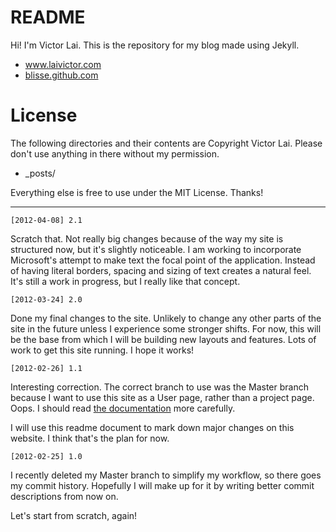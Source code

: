 <h1> README </h1>

Hi! I'm Victor Lai. This is the repository for my blog made using Jekyll.

* <a href="http://www.laivictor.com" target="_blank">www.laivictor.com</a>
* <a href="http://blisse.github.com" target="_blank">blisse.github.com</a>


<h1> License </h1>

The following directories and their contents are Copyright Victor Lai. Please don't use
anything in there without my permission.

* _posts/

Everything else is free to use under the MIT License. Thanks!

-------


    [2012-04-08] 2.1

Scratch that. Not really big changes because of the way my site is structured now, but it's slightly noticeable. I am working to incorporate Microsoft's attempt to make text the focal point of the application. Instead of having literal borders, spacing and sizing of text creates a natural feel. It's still a work in progress, but I really like that concept.


    [2012-03-24] 2.0

Done my final changes to the site. Unlikely to change any other parts of the site in the future unless I experience some stronger shifts. For now, this will be the base from which I will be building new layouts and features. Lots of work to get this site running. I hope it works!


    [2012-02-26] 1.1

Interesting correction. The correct branch to use was the Master branch because I want to use this site as a User page,
rather than a project page. Oops. I should read [the documentation](https://help.github.com/articles/user-organization-and-project-pages)
more carefully.

I will use this readme document to mark down major changes on this website. I think that's the plan for now.



    [2012-02-25] 1.0

I recently deleted my Master branch to simplify my workflow, so there goes my commit history.
Hopefully I will make up for it by writing better commit descriptions from now on.

Let's start from scratch, again!
